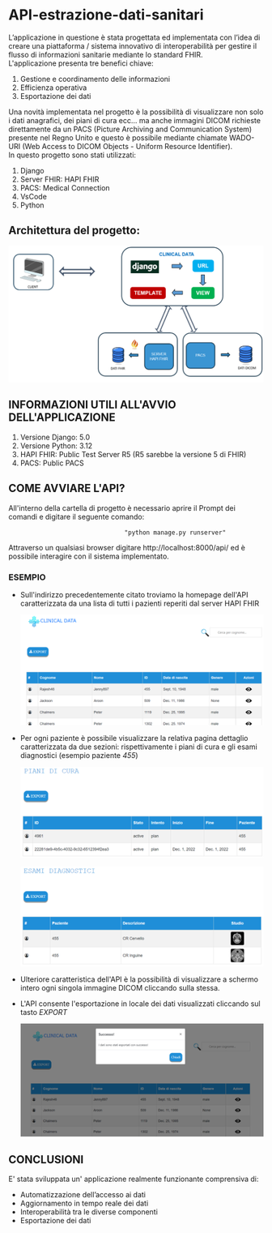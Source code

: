 # API-estrazione-dati-sanitari

L’applicazione in questione è stata progettata ed implementata con l’idea di creare una piattaforma / sistema innovativo di interoperabilità per gestire il flusso di informazioni sanitarie mediante lo standard FHIR.  
L'applicazione presenta tre benefici chiave:  
1. Gestione e coordinamento delle informazioni
2. Efficienza operativa  
3. Esportazione dei dati   

Una novità implementata nel progetto è la possibilità di visualizzare non solo i dati anagrafici, dei piani di cura ecc... ma anche immagini DICOM richieste direttamente da un PACS (Picture Archiving and Communication System) presente nel Regno Unito e questo è possibile mediante chiamate WADO-URI (Web Access to DICOM Objects - Uniform Resource Identifier).  
In questo progetto sono stati utilizzati:  
1. Django
2. Server FHIR: HAPI FHIR
3. PACS: Medical Connection 
4. VsCode
5. Python  

## Architettura del progetto:  


![](img-doc/architettura.png)

## INFORMAZIONI UTILI ALL'AVVIO DELL'APPLICAZIONE

1.  Versione Django: 5.0
2.  Versione Python: 3.12
3.  HAPI FHIR: Public Test Server R5 (R5 sarebbe la versione 5 di FHIR)
4.  PACS: Public PACS    


## COME AVVIARE L'API?  
All'interno della cartella di progetto è necessario aprire il Prompt dei comandi e digitare il seguente comando:    

                                    "python manage.py runserver"

Attraverso un qualsiasi browser digitare http://localhost:8000/api/ ed è possibile interagire con il sistema implementato.

### ESEMPIO  
* Sull'indirizzo precedentemente citato troviamo la homepage dell'API caratterizzata da una lista di tutti i pazienti reperiti dal server HAPI FHIR    

  ![](img-doc/homepage.png)  



* Per ogni paziente è possibile visualizzare la relativa pagina dettaglio caratterizzata da due sezioni: rispettivamente i piani di cura e gli esami diagnostici (esempio paziente *455*) 

  ![](img-doc/DettA.png)

  ![](img-doc/DettB.png)  

* Ulteriore caratteristica dell'API è la possibilità di visualizzare a schermo intero ogni singola immagine DICOM cliccando sulla stessa. 

* L'API consente l'esportazione in locale dei dati visualizzati cliccando sul tasto *EXPORT*  

  ![](img-doc/Export.png)  

## CONCLUSIONI
E' stata sviluppata un' applicazione realmente funzionante comprensiva di:  
* Automatizzazione dell’accesso ai dati  
* Aggiornamento in tempo reale dei dati
* Interoperabilità tra le diverse componenti
* Esportazione dei dati 




